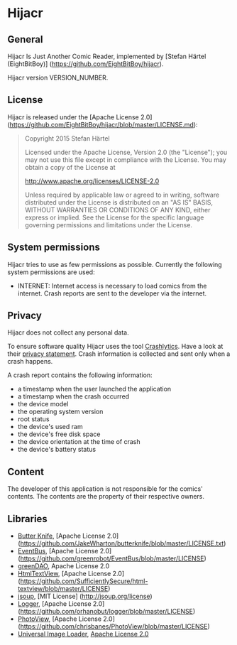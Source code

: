 # Hijacr

## General

Hijacr Is Just Another Comic Reader, implemented by [Stefan Härtel (EightBitBoy)]
(https://github.com/EightBitBoy/hijacr).

Hijacr version VERSION_NUMBER.

## License

Hijacr is released under the [Apache License 2.0]
(https://github.com/EightBitBoy/hijacr/blob/master/LICENSE.md):

>Copyright 2015 Stefan Härtel
>
>Licensed under the Apache License, Version 2.0 (the "License");
>you may not use this file except in compliance with the License.
>You may obtain a copy of the License at
>
>http://www.apache.org/licenses/LICENSE-2.0
>
>Unless required by applicable law or agreed to in writing, software
>distributed under the License is distributed on an "AS IS" BASIS,
>WITHOUT WARRANTIES OR CONDITIONS OF ANY KIND, either express or implied.
>See the License for the specific language governing permissions and
>limitations under the License.

## System permissions

Hijacr tries to use as few permissions as possible.
Currently the following system permissions are used:

- INTERNET: Internet access is necessary to load comics from the internet. Crash reports are sent to the developer via the internet.

## Privacy
Hijacr does not collect any personal data.

To ensure software quality Hijacr uses the tool [Crashlytics](https://get.fabric.io/crashlytics). Have a look at their [privacy statement](https://get.fabric.io/crashlytics#Privacy). Crash information is collected and sent only when a crash happens.

A crash report contains the following information:

- a timestamp when the user launched the application
- a timestamp when the crash occurred
- the device model
- the operating system version
- root status
- the device's used ram
- the device's free disk space
- the device orientation at the time of crash
- the device's battery status

## Content

The developer of this application is not responsible for the comics' contents. The contents are the
property of their respective owners.

## Libraries

- [Butter Knife](https://github.com/JakeWharton/butterknife), [Apache License 2.0]
(https://github.com/JakeWharton/butterknife/blob/master/LICENSE.txt)
- [EventBus](https://github.com/greenrobot/EventBus), [Apache License 2.0]
(https://github.com/greenrobot/EventBus/blob/master/LICENSE)
- [greenDAO](https://github.com/greenrobot/greenDAO), Apache License 2.0
- [HtmlTextView](https://github.com/sufficientlysecure/html-textview), [Apache License 2.0]
(https://github.com/SufficientlySecure/html-textview/blob/master/LICENSE)
- [jsoup](https://github.com/jhy/jsoup/), [MIT License]
(http://jsoup.org/license)
- [Logger](https://github.com/orhanobut/logger), [Apache License 2.0]
(https://github.com/orhanobut/logger/blob/master/LICENSE)
- [PhotoView](https://github.com/chrisbanes/PhotoView), [Apache License 2.0]
(https://github.com/chrisbanes/PhotoView/blob/master/LICENSE)
- [Universal Image Loader](https://github.com/nostra13/Android-Universal-Image-Loader),
[Apache License 2.0](https://github.com/nostra13/Android-Universal-Image-Loader/blob/master/LICENSE)